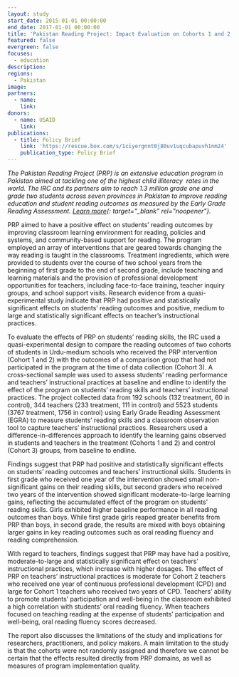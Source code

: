 ```yaml
---
layout: study
start_date: 2015-01-01 00:00:00
end_date: 2017-01-01 00:00:00
title: 'Pakistan Reading Project: Impact Evaluation on Cohorts 1 and 2'
featured: false
evergreen: false
focuses:
  - education
description:
regions:
  - Pakistan
image:
partners:
  - name:
    link:
donors:
  - name: USAID
    link:
publications:
  - title: Policy Brief
    link: 'https://rescue.box.com/s/1ciyergnnt0j80uv1uqcubapuvh1nm24'
    publication_type: Policy Brief
---
```


*The Pakistan Reading Project (PRP) is an extensive education program in Pakistan aimed at tackling one of the highest child illiteracy&nbsp; rates in the world. The IRC and its partners aim to reach 1.3 million grade one and grade two students across seven provinces in Pakistan to improve reading education and student reading outcomes as measured by the Early Grade Reading Assessment. [Learn more](http://www.pakreading.org.pk/en){: target="_blank" rel="noopener"}.*

PRP aimed to have a positive effect on students’ reading outcomes by improving classroom learning environment for reading, policies and systems, and community-based support for reading. The program employed an array of interventions that are geared towards changing the way reading is taught in the classrooms. Treatment ingredients, which were provided to students over the course of two school years from the beginning of first grade to the end of second grade, include teaching and learning materials and the provision of professional development opportunities for teachers, including face-to-face training, teacher inquiry groups, and school support visits. Research evidence from a quasi-experimental study indicate that PRP had positive and statistically significant effects on students’ reading outcomes and positive, medium to large and statistically significant effects on teacher’s instructional practices.&nbsp;

To evaluate the effects of PRP on students’ reading skills, the IRC used a quasi-experimental design to compare the reading outcomes of two cohorts of students in Urdu-medium schools who received the PRP intervention (Cohort 1 and 2) with the outcomes of a comparison group that had not participated in the program at the time of data collection (Cohort 3). A cross-sectional sample was used to assess students’ reading performance and teachers’ instructional practices at baseline and endline to identify the effect of the program on students’ reading skills and teachers’ instructional practices. The project collected data from 192 schools (132 treatment, 60 in control), 344 teachers (233 treatment, 111 in control) and 5523 students (3767 treatment, 1756 in control) using Early Grade Reading Assessment (EGRA) to measure students’ reading skills and a classroom observation tool to capture teachers’ instructional practices. Researchers used a difference-in-differences approach to identify the learning gains observed in students and teachers in the treatment (Cohorts 1 and 2) and control (Cohort 3) groups, from baseline to endline.&nbsp;

Findings suggest that PRP had positive and statistically significant effects on students’ reading outcomes and teachers’ instructional skills. Students in first grade who received one year of the intervention showed small non-significant gains on their reading skills, but second graders who received two years of the intervention showed significant moderate-to-large learning gains, reflecting the accumulated effect of the program on students’ reading skills. Girls exhibited higher baseline performance in all reading outcomes than boys. While first grade girls reaped greater benefits from PRP than boys, in second grade, the results are mixed with boys obtaining larger gains in key reading outcomes such as oral reading fluency and reading comprehension.&nbsp;

With regard to teachers, findings suggest that PRP may have had a positive, moderate-to-large and statistically significant effect on teachers’ instructional practices, which increase with higher dosages. The effect of PRP on teachers’ instructional practices is moderate for Cohort 2 teachers who received one year of continuous professional development (CPD) and large for Cohort 1 teachers who received two years of CPD. Teachers’ ability to promote students’ participation and well-being in the classroom exhibited a high correlation with students’ oral reading fluency. When teachers focused on teaching reading at the expense of students’ participation and well-being, oral reading fluency scores decreased.&nbsp;

The report also discusses the limitations of the study and implications for researchers, practitioners, and policy makers. A main limitation to the study is that the cohorts were not randomly assigned and therefore we cannot be certain that the effects resulted directly from PRP domains, as well as measures of program implementation quality.